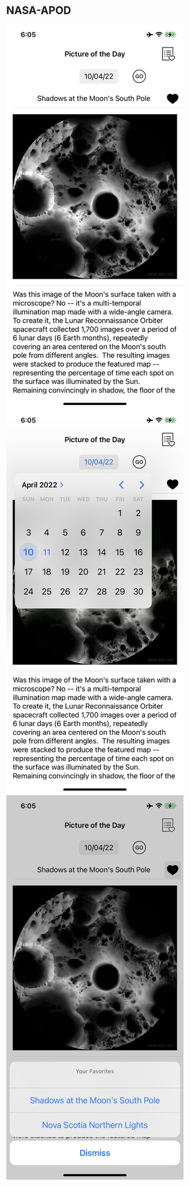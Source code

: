 # NASA-APOD

<!-- ![alt text](https://github.com/[username]/[reponame]/blob/[branch]/image.jpg?raw=true) -->
![alt text](https://github.com/pradeepv0063/NASA-APOD/blob/main/Photos/Pic.PNG?raw=true)
![alt text](https://github.com/pradeepv0063/NASA-APOD/blob/main/Photos/Select%20Date.PNG?raw=true)
![alt text](https://github.com/pradeepv0063/NASA-APOD/blob/main/Photos/Favorite%20List.PNG?raw=true)

